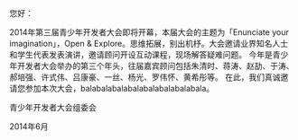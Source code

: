 您好：

2014年第三届青少年开发者大会即将开幕，本届大会的主题为「Enunciate your imagination」，Open & Explore。思维拓展，别出机杼。大会邀请业界知名人士和学生代表发表演讲，邀请顾问开设互动课程，现场解答疑难问题。
今年是青少年开发者大会举办的第三个年头，往届嘉宾顾问包括朱清时、蒋涛、赵劼、于涛、郝培强、许式伟、吕康豪、一丝、杨光、罗伟怀、黄希彤等。
在此，我们真诚邀请您参加本次大会，balabalabalabalabalabalabalabala。

青少年开发者大会组委会

2014年6月
